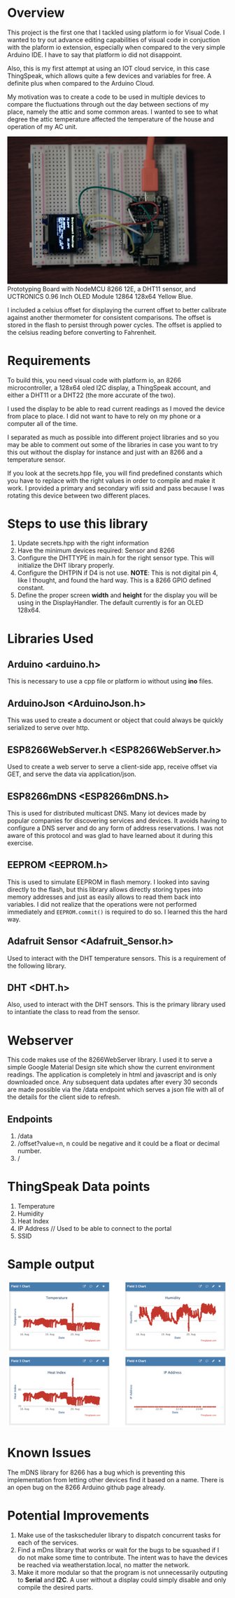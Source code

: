 # Overview
This project is the first one that I tackled using platform io for Visual Code. I wanted to try out advance editing capabilities of visual code in conjuction with the plaform io extension, especially when compared to the very simple Arduino IDE. I have to say that platform io did not disappoint.

Also, this is my first attempt at using an IOT cloud service, in this case ThingSpeak, which allows quite a few devices and variables for free. A definite plus when compared to the Arduino Cloud.

My motivation was to create a code to be used in multiple devices to compare the fluctuations through out the day between sections of my place, namely the attic and some common areas. I wanted to see to what degree the attic temperature affected the temperature of the house and operation of my AC unit.

![image-20200822230623035](images/image-20200822230623035.png) Prototyping Board with NodeMCU 8266 12E, a DHT11 sensor, and UCTRONICS 0.96 Inch OLED Module 12864 128x64 Yellow Blue.

I included a celsius offset for displaying the current offset to better calibrate against another thermometer for consistent comparisons. The offset is stored in the flash to persist through power cycles. The offset is applied to the celsius reading before converting to Fahrenheit.

# Requirements

To build this, you need visual code with platform io, an 8266 microcontroller, a 128x64 oled I2C display, a ThingSpeak account, and either a DHT11 or a DHT22 (the more accurate of the two).

I used the display to be able to read current readings as I moved the device from place to place. I did not want to have to rely on my phone or a computer all of the time.

I separated as much as possible into different project libraries and so you may be able to comment out some of the libraries in case you want to try this out without the display for instance and just with an 8266 and a temperature sensor.

If you look at the secrets.hpp file, you will find predefined constants which you have to replace with the right values in order to compile and make it work. I provided a primary and secondary wifi ssid and pass because I was rotating this device between two different places.

# Steps to use this library

1. Update secrets.hpp with the right information
2. Have the minimum devices required: Sensor and 8266
3. Configure the DHTTYPE in main.h for the right sensor type. This will initialize the DHT library properly.
4. Configure the DHTPIN if D4 is not use. **NOTE**: This is not digital pin 4, like I thought, and found the hard way. This is a 8266 GPIO defined constant.
5. Define the proper screen **width** and **height** for the display you will be using in the DisplayHandler. The default currently is for an OLED 128x64.

# Libraries Used

## Arduino <arduino.h>

This is necessary to use a cpp file or platform io without using **ino** files.

## ArduinoJson <ArduinoJson.h>

This was used to create a document or object that could always be quickly serialized to serve over http.

## ESP8266WebServer.h <ESP8266WebServer.h>

Used to create a web server to serve a client-side app, receive offset via GET, and serve the data via application/json.

## ESP8266mDNS <ESP8266mDNS.h>

This is used for distributed multicast DNS. Many iot devices made by popular companies for discovering services and devices. It avoids having to configure a DNS server and do any form of address reservations. I was not aware of this protocol and was glad to
have learned about it during this exercise.

## EEPROM <EEPROM.h>

This is used to simulate EEPROM in flash memory. I looked into saving directly to the flash, but this library allows directly storing types into memory addresses and just as easily allows to read them back into variables. I did not realize that the operations were not performed immediately and `EEPROM.commit()` is required to do so. I learned this the hard way.

## Adafruit Sensor <Adafruit_Sensor.h>

Used to interact with the DHT temperature sensors. This is a requirement of the following library.

## DHT <DHT.h>

Also, used to interact with the DHT sensors. This is the primary library used to intantiate the class to read from the sensor.

# Webserver

This code makes use of the 8266WebServer library. I used it to serve a simple Google Material Design site which show the current environment readings. The application is completely in html and javascript and is only downloaded once. Any subsequent data updates after every 30 seconds are made possible via the /data endpoint which serves a json file with all of the details for the client side to refresh.

## Endpoints

1. /data
2. /offset?value=n, n could be negative and it could be a float or decimal number.
3. /

# ThingSpeak Data points
1. Temperature
2. Humidity
3. Heat Index
4. IP Address // Used to be able to connect to the portal
5. SSID

# Sample output

![image-20200820231303601](images/image-20200820231303601.png)

# Known Issues

The mDNS library for 8266 has a bug which is preventing this implementation from letting other devices find it based on a name. There is an open bug on the 8266 Arduino github page already.

# Potential Improvements

1. Make use of the taskscheduler library to dispatch concurrent tasks for each of the services.
2. Find a mDns library that works or wait for the bugs to be squashed if I do not make some time to contribute. The intent was to have the devices be reached via weatherstation.local, no matter the network.
3. Make it more modular so that the program is not unnecessarily outputing to **Serial** and **I2C**. A user without a display could simply disable and only compile the desired parts.